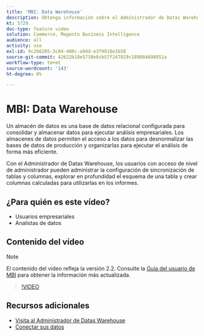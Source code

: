 ```yaml
---
title: 'MBI: Data Warehouse'
description: Obtenga información sobre el Administrador de Datas Warehouse, que está disponible para los usuarios administradores en MBI.
kt: 5729
doc-type: feature video
solution: Commerce, Magento Business Intelligence
audience: all
activity: use
exl-id: 9c266205-3c04-400c-a94d-e3f9818e1b58
source-git-commit: 42622b18e5738e8cb57f247029c189884698851a
workflow-type: tm+mt
source-wordcount: '143'
ht-degree: 0%

---
```


# MBI: Data Warehouse

Un almacén de datos es una base de datos relacional configurada para consolidar y almacenar datos para ejecutar análisis empresariales. Los almacenes de datos permiten el acceso a los datos para desnormalizar las bases de datos de producción y organizarlas para ejecutar el análisis de forma más eficiente.

Con el Administrador de Datas Warehouse, los usuarios con acceso de nivel de administrador pueden administrar la configuración de sincronización de tablas y columnas, explorar en profundidad el esquema de una tabla y crear columnas calculadas para utilizarlas en los informes.

## ¿Para quién es este vídeo?

- Usuarios empresariales
- Analistas de datos

## Contenido del vídeo

>[!NOTE]
>
>El contenido del vídeo refleja la versión 2.2. Consulte la [Guía del usuario de MBI](https://docs.magento.com/mbi/) para obtener la información más actualizada.

>[!VIDEO](https://video.tv.adobe.com/v/35984?quality=12&learn=on)

## Recursos adicionales

- [Visita al Administrador de Datas Warehouse](https://docs.magento.com/mbi/data-analyst/data-warehouse-mgr/tour-dwm.html)
- [Conectar sus datos](https://docs.magento.com/mbi/data-analyst/importing-data/connecting-data/connecting-data.html)
